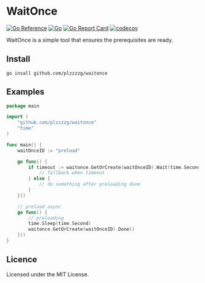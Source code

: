 # WaitOnce

[![Go Reference](https://pkg.go.dev/badge/github.com/plzzzzg/waitonce#section-readme.svg)](https://pkg.go.dev/github.com/plzzzzg/waitonce#section-readme)
[![Go](https://github.com/plzzzzg/waitonce/actions/workflows/go.yml/badge.svg)](https://github.com/plzzzzg/waitonce/actions/workflows/go.yml)
[![Go Report Card](https://goreportcard.com/badge/github.com/plzzzzg/waitonce)](https://goreportcard.com/report/github.com/plzzzzg/waitonce)
[![codecov](https://codecov.io/gh/plzzzzg/waitonce/graph/badge.svg?token=VG7XY6OXZG)](https://codecov.io/gh/plzzzzg/waitonce)

WaitOnce is a simple tool that ensures the prerequisites are ready.

## Install

```shell
go insall github.com/plzzzzg/waitonce
```


## Examples

```go
package main

import (
	"github.com/plzzzzg/waitonce"
	"time"
)

func main() {
	waitOnceID := "preload"

	go func() {
		if timeout := waitonce.GetOrCreate(waitOnceID).Wait(time.Second); timeout {
			// fallback when timeout
		} else {
			// do something after preloading done
		}
	}()

	// preload async
	go func() {
		// preloading
		time.Sleep(time.Second)
		waitonce.GetOrCreate(waitOnceID).Done()
	}()
}

```

## Licence

Licensed under the MIT License.